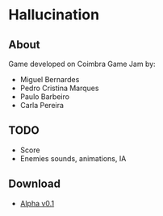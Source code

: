Hallucination
=============

## About ##

Game developed on Coimbra Game Jam <Insert Coimbra Game Jam website> 
by:
  - Miguel Bernardes
  - Pedro Cristina Marques
  - Paulo Barbeiro
  - Carla Pereira


## TODO ##

- Score
- Enemies sounds, animations, IA

## Download 
- [Alpha v0.1](https://dl.dropboxusercontent.com/u/2529620/Hallucination_alpha_v0_1.rar)
